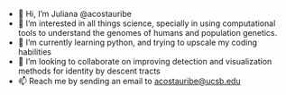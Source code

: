 - 👋 Hi, I’m Juliana @acostauribe
- 👀 I’m interested in all things science, specially in using computational tools to understand the genomes of humans and population genetics. 
- 🌱 I’m currently learning python, and trying to upscale my coding habilities
- 💞️ I’m looking to collaborate on improving detection and visualization methods for identity by descent tracts
- 📫 Reach me by sending an email to acostauribe@ucsb.edu

<!---
acostauribe/acostauribe is a ✨ special ✨ repository because its `README.md` (this file) appears on your GitHub profile.
You can click the Preview link to take a look at your changes.
--->
